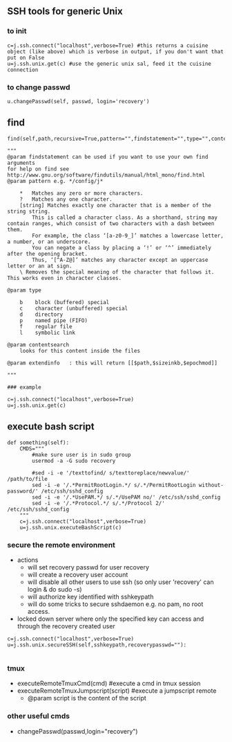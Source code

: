 
## SSH tools for generic Unix

### to init

```
c=j.ssh.connect("localhost",verbose=True) #this returns a cuisine object (like above) which is verbose in output, if you don't want that put on False
u=j.ssh.unix.get(c) #use the generic unix sal, feed it the cuisine connection

```

### to change passwd


```
u.changePasswd(self, passwd, login='recovery')
```
find
----

```
find(self,path,recursive=True,pattern="",findstatement="",type="",contentsearch="",extendinfo=False):

"""
@param findstatement can be used if you want to use your own find arguments
for help on find see http://www.gnu.org/software/findutils/manual/html_mono/find.html
@param pattern e.g. */config/j* 

    *   Matches any zero or more characters.
    ?   Matches any one character.
    [string] Matches exactly one character that is a member of the string string. 
        This is called a character class. As a shorthand, string may contain ranges, which consist of two characters with a dash between them. 
        For example, the class ‘[a-z0-9_]’ matches a lowercase letter, a number, or an underscore. 
        You can negate a class by placing a ‘!’ or ‘^’ immediately after the opening bracket. 
        Thus, ‘[^A-Z@]’ matches any character except an uppercase letter or an at sign.
    \ Removes the special meaning of the character that follows it. This works even in character classes. 

@param type

    b    block (buffered) special
    c    character (unbuffered) special
    d    directory
    p    named pipe (FIFO)
    f    regular file
    l    symbolic link

@param contentsearch
    looks for this content inside the files

@param extendinfo   : this will return [[$path,$sizeinkb,$epochmod]]

"""

### example

c=j.ssh.connect("localhost",verbose=True)
u=j.ssh.unix.get(c)

```
execute bash script
-------------------
```
def something(self):
    CMDS="""
        #make sure user is in sudo group
        usermod -a -G sudo recovery

        #sed -i -e '/texttofind/ s/texttoreplace/newvalue/' /path/to/file
        sed -i -e '/.*PermitRootLogin.*/ s/.*/PermitRootLogin without-password/' /etc/ssh/sshd_config
        sed -i -e '/.*UsePAM.*/ s/.*/UsePAM no/' /etc/ssh/sshd_config
        sed -i -e '/.*Protocol.*/ s/.*/Protocol 2/' /etc/ssh/sshd_config
    """
    c=j.ssh.connect("localhost",verbose=True)
    u=j.ssh.unix.executeBashScript(c)

```

### secure the remote environment

* actions
    * will set recovery passwd for user recovery
    * will create a recovery user account
    * will disable all other users to use ssh (so only user 'recovery' can login & do sudo -s)
    * will authorize key identified with sshkeypath
    * will do some tricks to secure sshdaemon e.g. no pam, no root access.
* locked down server where only the specified key can access and through the recovery created user


```
c=j.ssh.connect("localhost",verbose=True)
u=j.ssh.unix.secureSSH(self,sshkeypath,recoverypasswd=""):
    
```

### tmux

* executeRemoteTmuxCmd(cmd) #execute a cmd in tmux session
* executeRemoteTmuxJumpscript(script) #execute a jumpscript remote 
    * @param script is the content of the script

### other useful cmds

* changePasswd(passwd,login="recovery")
